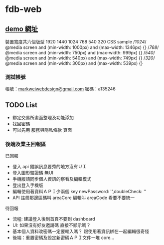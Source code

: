 # fdb-web

## [demo 網址](https://livepower0815.github.io/fdb-web/dist/)

裝置寬度共六個版型 1920 1440 1024 768 540 320
CSS sample
/*1024*/
@media screen and (min-width: 1000px) and (max-width: 1346px) {}
/*768*/
@media screen and (min-width: 750px) and (max-width: 999px) {}
/*540*/
@media screen and (min-width: 540px) and (max-width: 749px) {}
/*320*/
@media screen and (min-width: 300px) and (max-width: 539px) {}

### 測試帳號
帳號：markweiwebdesign@gmail.com
密碼：a135246

## TODO List
- 綁定交易所畫面整理及功能添加
- 找回密碼
- 可以先用 服務與隱私條款 頁面
### 後端及業主回報區
已回報
- 登入 api 錯誤訊息要秀的地方沒有ＵＩ
- 登入圖形驗證碼 無UI
- 手機版請同步個人資訊的察看及編輯模式
- 登出登入手機版
- 編輯使用著資料ＡＰＩ少兩個 key newPassword: '',doubleCheck: ''
- API 註冊那邊區碼叫 areaCore 編輯叫 areaCode 看要不要統一

待回報
- 流程: 建議登入後到首頁不要到 dashboard
- UI: 如果沒有好友邀請碼 直接不顯示嗎？
- 基本個人資料改密碼一定要輸入嗎？ 跟使用著資訊綁在一起編輯很奇怪
- 後端：重置密碼及設定新密碼ＡＰＩ文件一堆 core...